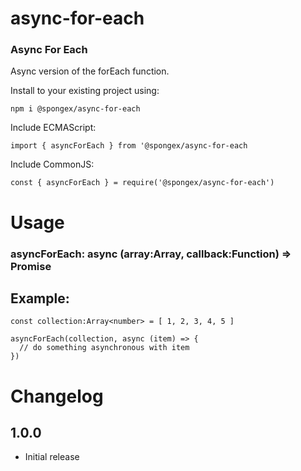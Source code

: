 # async-for-each

### Async For Each
Async version of the forEach function.

Install to your existing project using:
```
npm i @spongex/async-for-each
```

Include ECMAScript:
```
import { asyncForEach } from '@spongex/async-for-each
```

Include CommonJS:
```
const { asyncForEach } = require('@spongex/async-for-each')
```

# Usage

### asyncForEach: async (array:Array<any>, callback:Function) => Promise<void>

## Example:

```
const collection:Array<number> = [ 1, 2, 3, 4, 5 ]

asyncForEach(collection, async (item) => {
  // do something asynchronous with item
})
```

# Changelog

## 1.0.0
- Initial release
